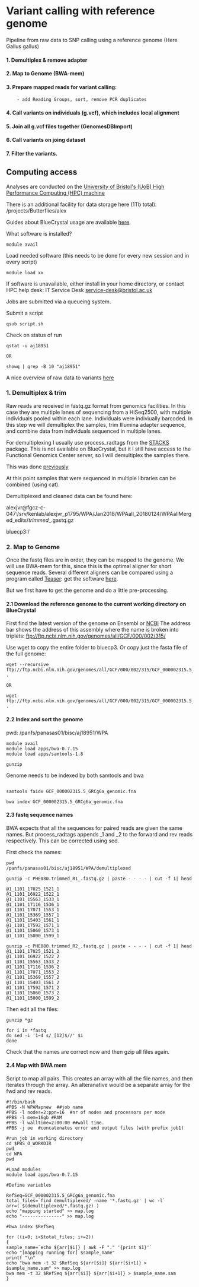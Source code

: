 # Variant calling with reference genome

Pipeline from raw data to SNP calling using a reference genome (Here Gallus gallus) 


#### 1. Demultiplex & remove adapter

#### 2. Map to Genome (BWA-mem)

#### 3. Prepare mapped reads for variant calling: 
        
        - add Reading Groups, sort, remove PCR duplicates
        
#### 4. Call variants on individuals (g.vcf), which includes local alignment

#### 5. Join all g.vcf files together (GenomesDBImport)

#### 6. Call variants on joing dataset

#### 7. Filter the variants. 




## Computing access

Analyses are conducted on the [University of Bristol's (UoB) High Performance Computing (HPC) machine](https://www.acrc.bris.ac.uk)

There is an additional facility for data storage here (1Tb total): /projects/Butterflies/alex

Guides about BlueCrystal usage are available [here](https://www.acrc.bris.ac.uk/acrc/resources.htm#howto). 


What software is installed? 
```
module avail 
```

Load needed software (this needs to be done for every new session and in every script) 
```
module load xx
```

If software is unavailable, either install in your home directory, or contact HPC help desk: IT Service Desk <service-desk@bristol.ac.uk>


Jobs are submitted via a queueing system. 

Submit a script
```
qsub script.sh
```

Check on status of run
```
qstat -u aj18951

OR 

showq | grep -B 10 "aj18951"
```



A nice overview of raw data to variants [here](https://informatics.fas.harvard.edu/whole-genome-resquencing-for-population-genomics-fastq-to-vcf.html#variantcalling)



### 1. Demultiplex & trim

Raw reads are received in fastq.gz format from genomics facilities. In this case they are multiple lanes of sequencing from a HiSeq2500, with multiple individuals pooled within each lane. Individuals were indiviually barcoded. In this step we will demultiplex the samples, trim Illumina adapter sequence, and combine data from individuals sequenced in multiple lanes. 

For demultiplexing I usually use process_radtags from the [STACKS](http://catchenlab.life.illinois.edu/stacks/comp/process_radtags.php) package. This is not available on BlueCrystal, but it I still have access to the Functional Genomics Center server, so I will demultiplex the samples there. 

This was done [previously](https://github.com/alexjvr1/WPA.Pheasants/blob/44e16715f8d74f7b479c7c9fdf3bf0bca015857f/pyRADopt.Pheasants.Nov2017.md) 

At this point samples that were sequenced in multiple libraries can be combined (using cat). 


Demultiplexed and cleaned data can be found here: 

alexjvr@fgcz-c-047:/srv/kenlab/alexjvr_p1795/WPA/Jan2018/WPAall_20180124/WPAallMerged_edits/*trimmed*_.gastq.gz

bluecp3:/


### 2. Map to Genome

Once the fastq files are in order, they can be mapped to the genome. We will use BWA-mem for this, since this is the optimal aligner for short sequence reads. Several different aligners can be compared using a program called [Teaser](https://genomebiology.biomedcentral.com/articles/10.1186/s13059-015-0803-1): get the software [here](https://github.com/Cibiv/Teaser). 

But we first have to get the genome and do a little pre-processing. 

#### 2.1 Download the reference genome to the current working directory on BlueCrystal

First find the latest version of the genome on Ensembl or [NCBI](https://www.ncbi.nlm.nih.gov/assembly/GCF_000002315.5)
The address bar shows the address of this assembly where the name is broken into triplets: ftp://ftp.ncbi.nlm.nih.gov/genomes/all/GCF/000/002/315/

Use wget to copy the entire folder to bluecp3. Or copy just the fasta file of the full genome: 
```
wget --recursive ftp://ftp.ncbi.nlm.nih.gov/genomes/all/GCF/000/002/315/GCF_000002315.5_GRCg6a/ .

OR

wget ftp://ftp.ncbi.nlm.nih.gov/genomes/all/GCF/000/002/315/GCF_000002315.5_GRCg6a/*genomic.fna.gz .
```


#### 2.2 Index and sort the genome

pwd: /panfs/panasas01/bisc/aj18951/WPA
```
module avail
module load apps/bwa-0.7.15 
module load apps/samtools-1.8  

gunzip 
```

Genome needs to be indexed by both samtools and bwa
```

samtools faidx GCF_000002315.5_GRCg6a_genomic.fna

bwa index GCF_000002315.5_GRCg6a_genomic.fna
```


#### 2.3 fastq sequence names

BWA expects that all the sequences for paired reads are given the same names. But process_radtags appends _1 and _2 to the forward and rev reads respectively. This can be corrected using sed. 

First check the names:
```
pwd
/panfs/panasas01/bisc/aj18951/WPA/demultiplexed

gunzip -c PHE080.trimmed_R1_.fastq.gz | paste - - - - | cut -f 1| head

@1_1101_17025_1521_1
@1_1101_16922_1522_1
@1_1101_15563_1533_1
@1_1101_17116_1536_1
@1_1101_17071_1553_1
@1_1101_15369_1557_1
@1_1101_15403_1561_1
@1_1101_17592_1571_1
@1_1101_15060_1573_1
@1_1101_15000_1599_1

gunzip -c PHE080.trimmed_R2_.fastq.gz | paste - - - - | cut -f 1| head
@1_1101_17025_1521_2
@1_1101_16922_1522_2
@1_1101_15563_1533_2
@1_1101_17116_1536_2
@1_1101_17071_1553_2
@1_1101_15369_1557_2
@1_1101_15403_1561_2
@1_1101_17592_1571_2
@1_1101_15060_1573_2
@1_1101_15000_1599_2

```

Then edit all the files: 
```
gunzip *gz

for i in *fastq
do sed -i '1~4 s/_[12]$//' $i
done
```

Check that the names are correct now and then gzip all files again. 

#### 2.4 Map with BWA mem

Script to map all pairs. This creates an array with all the file names, and then iterates through the array. 
An alteranative would be a separate array for the fwd and rev reads. 
```
#!/bin/bash
#PBS -N WPAMapnew  ##job name
#PBS -l nodes=2:ppn=16  #nr of nodes and processors per node
#PBS -l mem=16gb #RAM
#PBS -l walltime=2:00:00 ##wall time.  
#PBS -j oe  #concatenates error and output files (with prefix job1)

#run job in working directory
cd $PBS_O_WORKDIR 
pwd
cd WPA
pwd

#Load modules
module load apps/bwa-0.7.15

#Define variables

RefSeq=GCF_000002315.5_GRCg6a_genomic.fna
total_files=`find demultiplexed/ -name '*.fastq.gz' | wc -l`
arr=( $(demultiplexed/*.fastq.gz) )
echo "mapping started" >> map.log
echo "---------------" >> map.log

#bwa index $RefSeq

for ((i=0; i<$total_files; i+=2))
{
sample_name=`echo ${arr[$i]} | awk -F "." '{print $1}'`
echo "[mapping running for] $sample_name"
printf "\n"
echo "bwa mem -t 32 $RefSeq ${arr[$i]} ${arr[$i+1]} > $sample_name.sam" >> map.log
bwa mem -t 32 $RefSeq ${arr[$i]} ${arr[$i+1]} > $sample_name.sam
}
```


